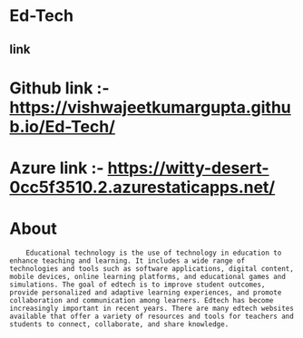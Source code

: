 # Ed-Tech

## link 
   # Github link   :-      https://vishwajeetkumargupta.github.io/Ed-Tech/ 
   # Azure link    :-      https://witty-desert-0cc5f3510.2.azurestaticapps.net/

# About
        Educational technology is the use of technology in education to enhance teaching and learning. It includes a wide range of technologies and tools such as software applications, digital content, mobile devices, online learning platforms, and educational games and simulations. The goal of edtech is to improve student outcomes, provide personalized and adaptive learning experiences, and promote collaboration and communication among learners. Edtech has become increasingly important in recent years. There are many edtech websites available that offer a variety of resources and tools for teachers and students to connect, collaborate, and share knowledge.
